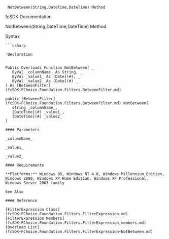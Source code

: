 ﻿     NotBetween(String,DateTime,DateTime) Method                                                   

fcSDK Documentation

NotBetween(String,DateTime,DateTime) Method

Syntax

```vbnet
```csharp

'Declaration
 

Public Overloads Function NotBetween( _
   ByVal _columnName_ As String, _
   ByVal _value1_ As [Date](#), _
   ByVal _value2_ As [Date](#) _
) As [BetweenFilter](fcSDK~FChoice.Foundation.Filters.BetweenFilter.md)

public [BetweenFilter](fcSDK~FChoice.Foundation.Filters.BetweenFilter.md) NotBetween( 
   string _columnName_,
   [DateTime](#) _value1_,
   [DateTime](#) _value2_
)

#### Parameters

_columnName_

_value1_

_value2_

#### Requirements

**Platforms:** Windows 98, Windows NT 4.0, Windows Millennium Edition, Windows 2000, Windows XP Home Edition, Windows XP Professional, Windows Server 2003 family

See Also

#### Reference

[FilterExpression Class](fcSDK~FChoice.Foundation.Filters.FilterExpression.md)  
[FilterExpression Members](fcSDK~FChoice.Foundation.Filters.FilterExpression_members.md)  
[Overload List](fcSDK~FChoice.Foundation.Filters.FilterExpression~NotBetween.md)